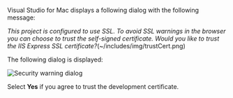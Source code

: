 Visual Studio for Mac displays a following dialog with the following message:

*This project is configured to use SSL. To avoid SSL warnings in the browser you can choose to trust the self-signed certificate. Would you like to trust the IIS Express SSL certificate?*(~/includes/img/trustCert.png)

The following dialog is displayed:

![Security warning dialog](~/getting-started/_static/cert.png)

Select **Yes** if you agree to trust the development certificate.